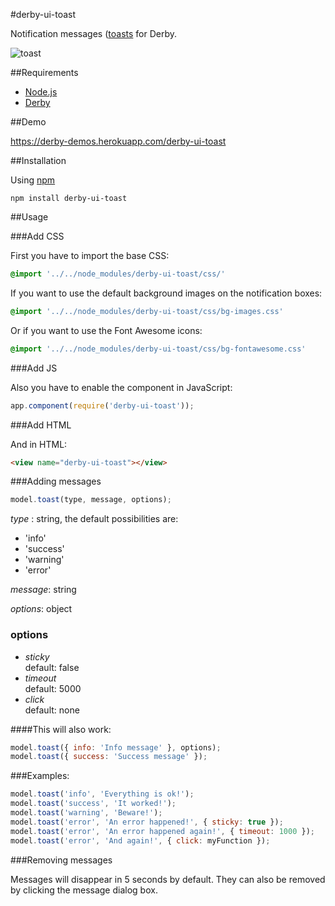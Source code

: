 #derby-ui-toast

Notification messages ([toasts](http://en.wikipedia.org/wiki/Toast_(computing\))) for Derby.

![toast](https://f.cloud.github.com/assets/433707/966450/571f6b72-0549-11e3-946b-8b062879d7c5.png)

##Requirements

- [Node.js](http://nodejs.org)
- [Derby](http://derbyjs.com/)


##Demo

https://derby-demos.herokuapp.com/derby-ui-toast

##Installation

Using [npm](https://npmjs.org/)

`npm install derby-ui-toast`


##Usage

###Add CSS

First you have to import the base CSS:
```css
@import '../../node_modules/derby-ui-toast/css/'
```

If you want to use the default background images on the notification boxes:
```css
@import '../../node_modules/derby-ui-toast/css/bg-images.css'
```

Or if you want to use the Font Awesome icons:

```css
@import '../../node_modules/derby-ui-toast/css/bg-fontawesome.css'
```

###Add JS

Also you have to enable the component in JavaScript:

```javascript
app.component(require('derby-ui-toast'));
```

###Add HTML

And in HTML:

```html
<view name="derby-ui-toast"></view>
```

###Adding messages

```javascript
model.toast(type, message, options);
```

*type* : string, the default possibilities are:

- 'info'
- 'success'
- 'warning'
- 'error'

*message*: string

*options*: object

### options

- *sticky*  
	default: false
- *timeout*  
	default: 5000
- *click*  
	default: none

####This will also work:

```javascript
model.toast({ info: 'Info message' }, options);
model.toast({ success: 'Success message' });
```

###Examples:

```javascript
model.toast('info', 'Everything is ok!');
model.toast('success', 'It worked!');
model.toast('warning', 'Beware!');
model.toast('error', 'An error happened!', { sticky: true });
model.toast('error', 'An error happened again!', { timeout: 1000 });
model.toast('error', 'And again!', { click: myFunction });
```


###Removing messages

Messages will disappear in 5 seconds by default. They can also be removed by clicking the message dialog box.

